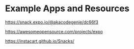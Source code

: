 # Example Apps and Resources

https://snack.expo.io/@akacodegenie/dc66f3

https://awesomeopensource.com/projects/expo

https://instacart.github.io/Snacks/
